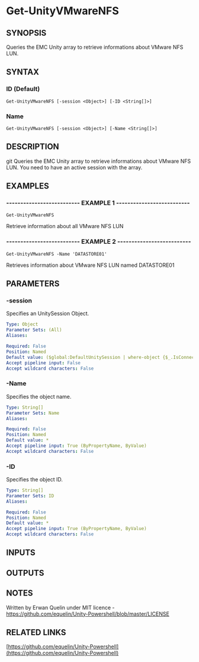 # Get-UnityVMwareNFS

## SYNOPSIS
Queries the EMC Unity array to retrieve informations about VMware NFS LUN.

## SYNTAX

### ID (Default)
```
Get-UnityVMwareNFS [-session <Object>] [-ID <String[]>]
```

### Name
```
Get-UnityVMwareNFS [-session <Object>] [-Name <String[]>]
```

## DESCRIPTION
git       Queries the EMC Unity array to retrieve informations about VMware NFS LUN.
      You need to have an active session with the array.

## EXAMPLES

### -------------------------- EXAMPLE 1 --------------------------
```
Get-UnityVMwareNFS
```

Retrieve information about all VMware NFS LUN

### -------------------------- EXAMPLE 2 --------------------------
```
Get-UnityVMwareNFS -Name 'DATASTORE01'
```

Retrieves information about VMware NFS LUN named DATASTORE01

## PARAMETERS

### -session
Specifies an UnitySession Object.

```yaml
Type: Object
Parameter Sets: (All)
Aliases: 

Required: False
Position: Named
Default value: ($global:DefaultUnitySession | where-object {$_.IsConnected -eq $true})
Accept pipeline input: False
Accept wildcard characters: False
```

### -Name
Specifies the object name.

```yaml
Type: String[]
Parameter Sets: Name
Aliases: 

Required: False
Position: Named
Default value: *
Accept pipeline input: True (ByPropertyName, ByValue)
Accept wildcard characters: False
```

### -ID
Specifies the object ID.

```yaml
Type: String[]
Parameter Sets: ID
Aliases: 

Required: False
Position: Named
Default value: *
Accept pipeline input: True (ByPropertyName, ByValue)
Accept wildcard characters: False
```

## INPUTS

## OUTPUTS

## NOTES
Written by Erwan Quelin under MIT licence - https://github.com/equelin/Unity-Powershell/blob/master/LICENSE

## RELATED LINKS

[https://github.com/equelin/Unity-Powershell](https://github.com/equelin/Unity-Powershell)

